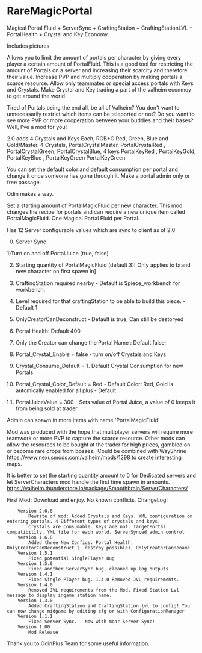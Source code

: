 # RareMagicPortal

Magical Portal Fluid + ServerSync + CraftingStation + CraftingStationLVL + PortalHealth + Crystal and Key Economy. 

Includes pictures

Allows you to limit the amount of portals per character by giving every player a certain amount of PortalFluid. This is a good tool for restricting the amount of Portals on a server and increasing their scarcity and therefore their value.
Increase PVP and multiply cooperation by making portals a scarce resource. Allow only teammates or special access portals with Keys and Crystals.
Make Crystal and Key trading a part of the valheim econmoy to get around the world. 

Tired of Portals being the end all, be all of Valheim? You don't want to unnecessarily restrict which items can be teleported or not? Do you want
to see more PVP or more cooperation between your buddies and their bases?
Well, I've a mod for you!

2.0 adds 4 Crystals and Keys Each, RGB+G Red, Green, Blue and Gold/Master.
4 Crystals, PortalCrystalMaster, PortalCrystalRed , PortalCrystalGreen, PortalCrystalBlue, 4 keys PortalKeyRed , PortalKeyGold, PortalKeyBlue , PortalKeyGreen PortalKeyGreen

You can set the default color and default consumption per portal and change it once someone has gone through it. Make a portal admin only or free passage. 

Odin makes a way. 

Set a starting amount of PortalMagicFluid per new character.  This mod changes the recipe for portals and can require a new unique item called PortalMagicFluid. One Magical Portal Fluid per Portal.

Has 12 Server configurable values which are sync to client as of 2.0

0) Server Sync

1)Turn on and off PortalJuice (true, false)

2) Starting quantity of PortalMagicFluid (default 3)[ Only applies to brand new character on first spawn in]

3) CraftingStation required nearby - Default is $piece_workbench for workbench.

4) Level required for that craftingStation to be able to build this piece. - Default 1

5) OnlyCreatorCanDeconstruct - Default is true; Can still be destoryed

6) Portal Health: Default 400

7) Only the Creator can change the Portal Name : Default false;

8) Portal_Crystal_Enable = false  - turn on/off Crystals and Keys

9) Crystal_Consume_Default = 1. Default Crystal Consumption for new Portals

10)  Portal_Crystal_Color_Default = Red - Default Color: Red,  Gold is automically enabled for all plus - Default

11) PortalJuiceValue = 300 - Sets value of Portal Juice, a value of 0 keeps it from being sold at trader


Admin can spawn in more items with name 'PortalMagicFluid'

Mod was produced with the hope that multiplayer servers will require more teamwork or more PVP to capture the scarce resource.
Other mods can allow the resources to be bought at the trader for high prices, gambled on or become rare drops from bosses.
﻿
Could be combined with WayShrine https://www.nexusmods.com/valheim/mods/1298 to create interesting maps.

It is better to set the starting quantity amount to 0 for Dedicated servers and let ServerCharacters mod handle the first time spawn in amounts.
https://valheim.thunderstore.io/package/Smoothbrain/ServerCharacters/

First Mod: Download and enjoy.
No known conflicts.
ChangeLog:
        

        Version 2.0.0
            Rewrite of mod: Added Crystals and Keys. YML configuration on entering portals. 4 Different types of crystals and keys. 
            Crystals are Consumable. Keys are not. TargetPortal compatibility. YML file for each world. ServerSynced admin control
        Version 1.6.0
            Added three New Configs: Portal Health, OnlyCreatorCanDeconstruct (  destroy possible), OnlyCreatorCanRename
        Version 1.5.1
            Fixed potential SinglePlayer Bug
        Version 1.5.0
            Fixed another ServerSync bug, cleaned up log outputs.
        Version 1.4.1
            Fixed Single Player bug. 1.4.0 Removed JVL requirements.
        Version 1.4.0
            ﻿Removed JVL requirements from the Mod. Fixed Station Lvl message to display ingame station name.
        Version 1.3.0
            Added CraftingStation and CraftingStation lvl to config! You can now change midgame by editing cfg or with ConfigurationManager
        Version 1.1.1
            Fixed Server Sync. - Now with moar Server Sync!
        Version 1.00
            Mod Release



Thank you to OdinPlus Team for some useful information.